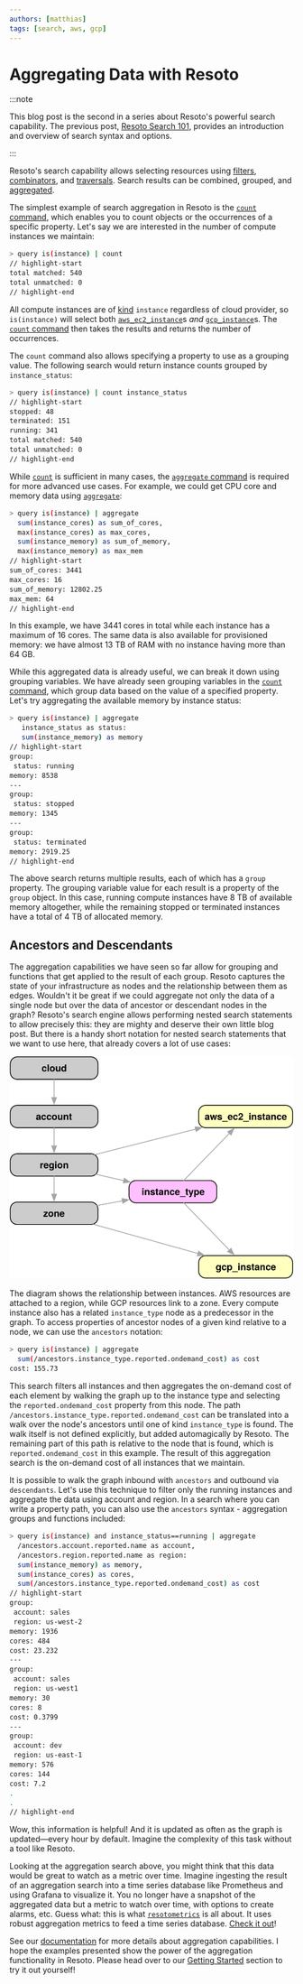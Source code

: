 ```yaml
---
authors: [matthias]
tags: [search, aws, gcp]
---
```


# Aggregating Data with Resoto

:::note

This blog post is the second in a series about Resoto's powerful search capability. The previous post, [Resoto Search 101](/blog/2022/02/04/resoto-search-syntax-101), provides an introduction and overview of search syntax and options. 

:::

Resoto's search capability allows selecting resources using [filters](/docs/concepts/search/filters), [combinators](/docs/concepts/search/filters#combining-selections), and [traversals](/docs/concepts/search/traversals). Search results can be combined, grouped, and [aggregated](/docs/concepts/search/aggregation).

The simplest example of search aggregation in Resoto is the [`count` command](/docs/reference/cli/count), which enables you to count objects or the occurrences of a specific property. Let's say we are interested in the number of compute instances we maintain:

```bash
> query is(instance) | count
// highlight-start
total matched: 540
total unmatched: 0
// highlight-end
```

All compute instances are of [kind](/docs/concepts/search/filters#selecting-nodes-by-kind) `instance` regardless of cloud provider, so `is(instance)` will select both [`aws_ec2_instance`](/docs/reference/data-models/aws#aws_ec2_instance)s _and_ [`gcp_instance`](/docs/reference/data-models/gcp#gcp_instance)s. The [`count` command](/docs/reference/cli/count) then takes the results and returns the number of occurrences.

The `count` command also allows specifying a property to use as a grouping value. The following search would return instance counts grouped by `instance_status`:

```bash
> query is(instance) | count instance_status
// highlight-start
stopped: 48
terminated: 151
running: 341
total matched: 540
total unmatched: 0
// highlight-end
```

While [`count`](/docs/reference/cli/count) is sufficient in many cases, the [`aggregate` command](/docs/reference/cli/aggregate) is required for more advanced use cases. For example, we could get CPU core and memory data using [`aggregate`](/docs/reference/cli/aggregate):

```bash
> query is(instance) | aggregate
  sum(instance_cores) as sum_of_cores,
  max(instance_cores) as max_cores,
  sum(instance_memory) as sum_of_memory,
  max(instance_memory) as max_mem
// highlight-start
sum_of_cores: 3441
max_cores: 16
sum_of_memory: 12802.25
max_mem: 64
// highlight-end
```

In this example, we have 3441 cores in total while each instance has a maximum of 16 cores. The same data is also available for provisioned memory: we have almost 13 TB of RAM with no instance having more than 64 GB.

While this aggregated data is already useful, we can break it down using grouping variables. We have already seen grouping variables in the [`count` command](/docs/reference/cli/count), which group data based on the value of a specified property. Let's try aggregating the available memory by instance status:

```bash
> query is(instance) | aggregate
   instance_status as status:
   sum(instance_memory) as memory
// highlight-start
group:
 status: running
memory: 8538
---
group:
 status: stopped
memory: 1345
---
group:
 status: terminated
memory: 2919.25
// highlight-end
```

The above search returns multiple results, each of which has a `group` property. The grouping variable value for each result is a property of the `group` object. In this case, running compute instances have 8 TB of available memory altogether, while the remaining stopped or terminated instances have a total of 4 TB of allocated memory.

## Ancestors and Descendants

The aggregation capabilities we have seen so far allow for grouping and functions that get applied to the result of each group. Resoto captures the state of your infrastructure as nodes and the relationship between them as edges. Wouldn't it be great if we could aggregate not only the data of a single node but over the data of ancestor or descendant nodes in the graph? Resoto's search engine allows performing nested search statements to allow precisely this: they are mighty and deserve their own little blog post. But there is a handy short notation for nested search statements that we want to use here, that already covers a lot of use cases:

![Instance Relationships](./img/carz_structure.svg)

The diagram shows the relationship between instances. AWS resources are attached to a region, while GCP resources link to a zone. Every compute instance also has a related `instance_type` node as a predecessor in the graph. To access properties of ancestor nodes of a given kind relative to a node, we can use the `ancestors` notation:

```bash
> query is(instance) | aggregate
  sum(/ancestors.instance_type.reported.ondemand_cost) as cost
cost: 155.73
```

This search filters all instances and then aggregates the on-demand cost of each element by walking the graph up to the instance type and selecting the `reported.ondemand_cost` property from this node. The path `/ancestors.instance_type.reported.ondemand_cost` can be translated into a walk over the node's ancestors until one of kind `instance_type` is found. The walk itself is not defined explicitly, but added automagically by Resoto. The remaining part of this path is relative to the node that is found, which is `reported.ondemand_cost` in this example. The result of this aggregation search is the on-demand cost of all instances that we maintain.

It is possible to walk the graph inbound with `ancestors` and outbound via `descendants`. Let's use this technique to filter only the running instances and aggregate the data using account and region. In a search where you can write a property path, you can also use the `ancestors` syntax - aggregation groups and functions included:

```bash
> query is(instance) and instance_status==running | aggregate
  /ancestors.account.reported.name as account,
  /ancestors.region.reported.name as region:
  sum(instance_memory) as memory,
  sum(instance_cores) as cores,
  sum(/ancestors.instance_type.reported.ondemand_cost) as cost
// highlight-start
group:
 account: sales
 region: us-west-2
memory: 1936
cores: 484
cost: 23.232
---
group:
 account: sales
 region: us-west1
memory: 30
cores: 8
cost: 0.3799
---
group:
 account: dev
 region: us-east-1
memory: 576
cores: 144
cost: 7.2
.
.
// highlight-end
```

Wow, this information is helpful! And it is updated as often as the graph is updated—every hour by default. Imagine the complexity of this task without a tool like Resoto.

Looking at the aggregation search above, you might think that this data would be great to watch as a metric over time. Imagine ingesting the result of an aggregation search into a time series database like Prometheus and using Grafana to visualize it. You no longer have a snapshot of the aggregated data but a metric to watch over time, with options to create alarms, etc. Guess what: this is what [`resotometrics`](https://github.com/someengineering/resoto/tree/main/resotometrics) is all about. It uses robust aggregation metrics to feed a time series database. [Check it out](https://github.com/someengineering/resoto/tree/main/resotometrics)!

See our [documentation](/docs/concepts/search/aggregation) for more details about aggregation capabilities. I hope the examples presented show the power of the aggregation functionality in Resoto. Please head over to our [Getting Started](/docs/getting-started) section to try it out yourself!
